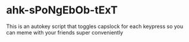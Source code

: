 # ahk-sPoNgEbOb-tExT
This is an autokey script that toggles capslock for each keypress so you can meme with your friends super conveniently
